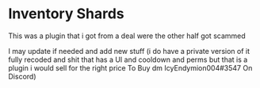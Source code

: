 # Inventory Shards
This was a plugin that i got from a deal were the other half got scammed

I may update if needed and add new stuff 
(i do have a private version of it fully recoded and shit that has a UI and cooldown and perms but that is a plugin i would sell for the right price To Buy dm IcyEndymion004#3547 On Discord)
